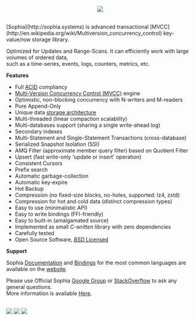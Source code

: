 
<p align="center">
	<a href="http://sphia.org"><img src="http://sophia.systems/sophia.png" /></a><br>
</p>
<br>
[Sophia](http://sophia.systems) is advanced transactional [MVCC](http://en.wikipedia.org/wiki/Multiversion_concurrency_control)
key-value/row storage library.

Optimized for Updates and Range-Scans. It can efficiently work with large volumes of ordered data,<br>
such as a time-series, events, logs, counters, metrics, etc.

**Features**

* Full [ACID](http://en.wikipedia.org/wiki/ACID) compliancy
* [Multi-Version Concurrency Control (MVCC)](http://en.wikipedia.org/wiki/Multiversion_concurrency_control) engine
* Optimistic, non-blocking concurrency with N-writers and M-readers
* Pure Append-Only
* Unique data [storage architecture](http://sophia.systems/v2.1/arch/v12.html)
* Multi-threaded (linear compaction scalability)
* Multi-databases support (sharing a single write-ahead log)
* Secondary indexes
* Multi-Statement and Single-Statement Transactions (cross-database)
* Serialized Snapshot Isolation (SSI)
* AMQ Filter (approximate member query filter) based on Quotient Filter
* Upsert (fast write-only 'update or insert' operation)
* Consistent Cursors
* Prefix search
* Automatic garbage-collection
* Automatic key-expire
* Hot Backup
* Compression (no fixed-size blocks, no-holes, supported: lz4, zstd)
* Compression for hot and cold data (distinct compression types)
* Easy to use (minimalistic API)
* Easy to write bindings (FFI-friendly)
* Easy to built-in (amalgamated source)
* Implemented as small *C-written* library with zero dependencies
* Carefully tested
* Open Source Software, [*BSD* Licensed](documentation/tutorial/license.md)

**Support**

Sophia [Documentation](http://sophia.systems/v2.1/index.html) and [Bindings](http://sophia.systems/drivers.html)
for the most common languages are available on the [website](http://sophia.systems).

Please use Official Sophia [Google Group](http://groups.google.com/group/sophia-database) or
[StackOverflow](http://stackoverflow.com/tags/sophia) to ask any general questions.<br>
More information is available [Here](http://sophia.systems/support.html).
<br><br>

<a href="https://travis-ci.org/pmwkaa/sophia"><img src="https://travis-ci.org/pmwkaa/sophia.svg?branch=master" /></a>
<a href="https://scan.coverity.com/projects/5109"><img src="https://scan.coverity.com/projects/5109/badge.svg" /></a>
<a href="https://coveralls.io/r/pmwkaa/sophia?branch=master"><img src="https://coveralls.io/repos/pmwkaa/sophia/badge.svg?branch=master" /></a>
